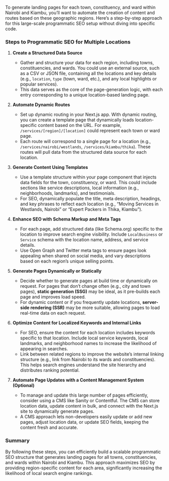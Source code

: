 To generate landing pages for each town, constituency, and ward within Nairobi and Kiambu, you’ll want to automate the creation of content and routes based on these geographic regions. Here’s a step-by-step approach for this large-scale programmatic SEO setup without diving into specific code.

### Steps to Programmatic SEO for Multiple Locations

1. **Create a Structured Data Source**
   - Gather and structure your data for each region, including towns, constituencies, and wards. You could use an external source, such as a CSV or JSON file, containing all the locations and key details (e.g., `location`, `type` (town, ward, etc.), and any local highlights or popular services).
   - This data serves as the core of the page-generation logic, with each entry corresponding to a unique location-based landing page.

2. **Automate Dynamic Routes**
   - Set up dynamic routing in your Next.js app. With dynamic routing, you can create a template page that dynamically loads location-specific content based on the URL. For example, `/services/[region]/[location]` could represent each town or ward page.
   - Each route will correspond to a single page for a location (e.g., `/services/nairobi/westlands`, `/services/kiambu/thika`). These routes will pull data from the structured data source for each location.

3. **Generate Content Using Templates**
   - Use a template structure within your page component that injects data fields for the town, constituency, or ward. This could include sections like service descriptions, local information (e.g., neighborhoods, landmarks), and testimonials.
   - For SEO, dynamically populate the title, meta description, headings, and key phrases to reflect each location (e.g., “Moving Services in Westlands, Nairobi” or “Expert Packers in Thika, Kiambu”).

4. **Enhance SEO with Schema Markup and Meta Tags**
   - For each page, add structured data (like Schema.org) specific to the location to improve search engine visibility. Include `LocalBusiness` or `Service` schema with the location name, address, and service details.
   - Use Open Graph and Twitter meta tags to ensure pages look appealing when shared on social media, and vary descriptions based on each region’s unique selling points.

5. **Generate Pages Dynamically or Statically**
   - Decide whether to generate pages at build time or dynamically on request. For pages that don’t change often (e.g., city and town pages), **static generation (SSG)** may be ideal, as it pre-builds each page and improves load speed.
   - For dynamic content or if you frequently update locations, **server-side rendering (SSR)** may be more suitable, allowing pages to load real-time data on each request.

6. **Optimize Content for Localized Keywords and Internal Links**
   - For SEO, ensure the content for each location includes keywords specific to that location. Include local service keywords, local landmarks, and neighborhood names to increase the likelihood of appearing in searches.
   - Link between related regions to improve the website’s internal linking structure (e.g., link from Nairobi to its wards and constituencies). This helps search engines understand the site hierarchy and distributes ranking potential.

7. **Automate Page Updates with a Content Management System (Optional)**
   - To manage and update this large number of pages efficiently, consider using a CMS like Sanity or Contentful. The CMS can store location data, update content in bulk, and connect with the Next.js site to dynamically generate pages.
   - A CMS approach lets non-developers easily update or add new pages, adjust location data, or update SEO fields, keeping the content fresh and accurate.

### Summary
By following these steps, you can efficiently build a scalable programmatic SEO structure that generates landing pages for all towns, constituencies, and wards within Nairobi and Kiambu. This approach maximizes SEO by providing region-specific content for each area, significantly increasing the likelihood of local search engine rankings.